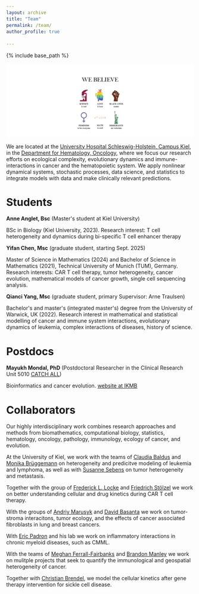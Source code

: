 ```yaml
---
layout: archive
title: "Team"
permalink: /team/
author_profile: true

---
```


{% include base_path %}

![We believe!](/images/WeBelieve_Math.png)

We are located at the <u><a href="https://www.uksh.de" target="_blank">University Hospital Schleswig-Holstein, Campus Kiel</a></u>, in the <u><a href="https://www.uksh.de/med2-kiel/" target="_blank">Department for Hematology, Oncology</a></u>, where we focus our research efforts on ecological complexity, evolutionary dynamics and immune-interactions in cancer and the hematopoietic system. We apply nonlinear dynamical systems, stochastic processes, data science, and statistics to integrate models with data and make clinically relevant predictions. 


Students
======

**Anne Anglet, Bsc** (Master's student at Kiel University)

BSc in Biology (Kiel University, 2023). Research interest: T cell heterogeneity and dynamics during bi-specific T cell enhancer therapy  

**Yifan Chen, Msc** (graduate student, starting Sept. 2025)

Master of Science in Mathematics (2024) and Bachelor of Science in Mathematics (2021), Technical University of Munich (TUM), Germany. Research interests: CAR T cell therapy, tumor heterogeneity, cancer evolution, mathematical models of cancer growth, single cell sequencing analysis.

**Qianci Yang, Msc** (graduate student, primary Supervisor: Arne Traulsen)

Bachelor's and master's (integrated master's) degree from the University of Warwick, UK (2022). Research interest in mathematical and statistical modelling of cancer and immune system interactions, evolutionary dynamics of leukemia, complex interactions of diseases, history of science. 


Postdocs
======

**Mayukh Mondal, PhD** (Postdoctoral Researcher in the Clinical Research Unit 5010 <u><a href="https://www.catchall-kfo5010.com/" target="_blank">CATCH ALL</a></u>)

Bioinformatics and cancer evolution. <u><a href="https://www.ikmb.uni-kiel.de/people/mayukh-mondal/)" target="_blank">website at IKMB</a></u>


Collaborators
======

Our highly interdisciplinary work combines research approaches and methods from biomathematics, computational biology, statistics, hematology, oncology, pathology, immunology, ecology of cancer, and evolution. 

At the University of Kiel, we work with the teams of <u><a href="https://www.medizin.uni-kiel.de/en/deans-office/deans/baldus">Claudia Baldus</a></u> and <u><a href="https://www.uksh.de/haematologielabor-kiel/Wir+%C3%BCber+uns/Team/Leitung.html">Monika Brüggemann</a></u> on heterogeneity and predicitve modeling of leukemia and lymphoma, as well as with <u><a href="https://www.iet.uni-kiel.de/en">Susanne Sebens</a></u> on tumor heterogeneity and metastasis.

Together with the group of <u><a href="https://moffitt.org/providers/frederick-locke/">Frederick L. Locke</a></u> and <u><a href="https://www.uni-kiel.de/de/detailansicht/news/119-portrait-friedrich-stoelzel">Friedrich Stölzel</a></u> we work on better understanding cellular and drug kinetics during CAR T cell therapy. 

With the groups of <u><a href="https://labpages2.moffitt.org/marusyk/lab-members/">Andriy Marusyk</a></u> and <u><a href="https://lab.moffitt.org/cancerevo/">David Basanta</a></u> we work on tumor-stroma interacitons, tumor ecology, and the effects of cancer associated fibroblasts in lung and breast cancers. 

With <u><a href="https://padronlab.moffitt.org/">Eric Padron</a></u> and his lab we work on inflammatory interactions in chronic myeloid diseases, such as CMML.

With the teams of <u><a href="http://meghan.ferrall-fairbanks.com/">Meghan Ferrall-Fairbanks</a></u> and <u><a href="https://moffitt.org/providers/brandon-manley/">Brandon Manley</a></u> we work on mulitple projects that seek to quantify the immunological and geospatial heterogeneity of cancer. 

Together with <u><a href="https://connects.catalyst.harvard.edu/Profiles/display/Person/116215">Christian Brendel</a></u>, we model the cellular kinetics after gene therapy intervention for sickle cell disease. 
 












